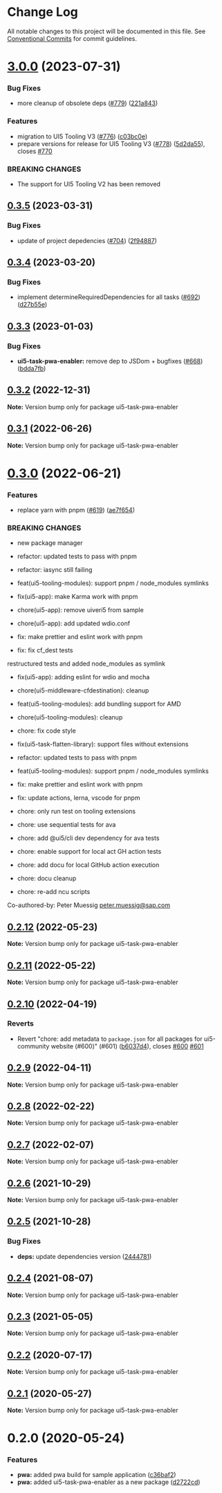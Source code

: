 # Change Log

All notable changes to this project will be documented in this file.
See [Conventional Commits](https://conventionalcommits.org) for commit guidelines.

# [3.0.0](https://github.com/ui5-community/ui5-ecosystem-showcase/compare/ui5-task-pwa-enabler@0.3.5...ui5-task-pwa-enabler@3.0.0) (2023-07-31)


### Bug Fixes

* more cleanup of obsolete deps ([#779](https://github.com/ui5-community/ui5-ecosystem-showcase/issues/779)) ([221a843](https://github.com/ui5-community/ui5-ecosystem-showcase/commit/221a843ed1693f8db4233c5c6ea03ce368374046))


### Features

* migration to UI5 Tooling V3 ([#776](https://github.com/ui5-community/ui5-ecosystem-showcase/issues/776)) ([c03bc0e](https://github.com/ui5-community/ui5-ecosystem-showcase/commit/c03bc0e8a8d0b55d38510164c885022e11b597e6))
* prepare versions for release for UI5 Tooling V3 ([#778](https://github.com/ui5-community/ui5-ecosystem-showcase/issues/778)) ([5d2da55](https://github.com/ui5-community/ui5-ecosystem-showcase/commit/5d2da55e77513e026377aca799c413560c651f56)), closes [#770](https://github.com/ui5-community/ui5-ecosystem-showcase/issues/770)


### BREAKING CHANGES

* The support for UI5 Tooling V2 has been removed





## [0.3.5](https://github.com/ui5-community/ui5-ecosystem-showcase/compare/ui5-task-pwa-enabler@0.3.4...ui5-task-pwa-enabler@0.3.5) (2023-03-31)


### Bug Fixes

* update of project depedencies ([#704](https://github.com/ui5-community/ui5-ecosystem-showcase/issues/704)) ([2f94887](https://github.com/ui5-community/ui5-ecosystem-showcase/commit/2f94887d736e1dde8063de36f8d2ea6584dddc95))





## [0.3.4](https://github.com/ui5-community/ui5-ecosystem-showcase/compare/ui5-task-pwa-enabler@0.3.3...ui5-task-pwa-enabler@0.3.4) (2023-03-20)


### Bug Fixes

* implement determineRequiredDependencies for all tasks ([#692](https://github.com/ui5-community/ui5-ecosystem-showcase/issues/692)) ([d27b55e](https://github.com/ui5-community/ui5-ecosystem-showcase/commit/d27b55e5bd2ad95336bdad8f4f07cd0e10ac2ca2))





## [0.3.3](https://github.com/ui5-community/ui5-ecosystem-showcase/compare/ui5-task-pwa-enabler@0.3.2...ui5-task-pwa-enabler@0.3.3) (2023-01-03)

### Bug Fixes

- **ui5-task-pwa-enabler:** remove dep to JSDom + bugfixes ([#668](https://github.com/ui5-community/ui5-ecosystem-showcase/issues/668)) ([bdda7fb](https://github.com/ui5-community/ui5-ecosystem-showcase/commit/bdda7fb86e9a0cd5d516b9c659d190ee7de4576b))

## [0.3.2](https://github.com/ui5-community/ui5-ecosystem-showcase/compare/ui5-task-pwa-enabler@0.3.1...ui5-task-pwa-enabler@0.3.2) (2022-12-31)

**Note:** Version bump only for package ui5-task-pwa-enabler

## [0.3.1](https://github.com/ui5-community/ui5-ecosystem-showcase/compare/ui5-task-pwa-enabler@0.3.0...ui5-task-pwa-enabler@0.3.1) (2022-06-26)

**Note:** Version bump only for package ui5-task-pwa-enabler

# [0.3.0](https://github.com/ui5-community/ui5-ecosystem-showcase/compare/ui5-task-pwa-enabler@0.2.12...ui5-task-pwa-enabler@0.3.0) (2022-06-21)

### Features

- replace yarn with pnpm ([#619](https://github.com/ui5-community/ui5-ecosystem-showcase/issues/619)) ([ae7f654](https://github.com/ui5-community/ui5-ecosystem-showcase/commit/ae7f6544f010d4b97c8a4db28ea89d01389b5fb5))

### BREAKING CHANGES

- new package manager

- refactor: updated tests to pass with pnpm

- refactor: iasync still failing

- feat(ui5-tooling-modules): support pnpm / node_modules symlinks

- fix(ui5-app): make Karma work with pnpm

- chore(ui5-app): remove uiveri5 from sample

- chore(ui5-app): add updated wdio.conf

- fix: make prettier and eslint work with pnpm

- fix: fix cf_dest tests

restructured tests and added node_modules as symlink

- fix(ui5-app): adding eslint for wdio and mocha

- chore(ui5-middleware-cfdestination): cleanup

- feat(ui5-tooling-modules): add bundling support for AMD

- chore(ui5-tooling-modules): cleanup

- chore: fix code style

- fix(ui5-task-flatten-library): support files without extensions

- refactor: updated tests to pass with pnpm

- feat(ui5-tooling-modules): support pnpm / node_modules symlinks

- fix: make prettier and eslint work with pnpm

- fix: update actions, lerna, vscode for pnpm

- chore: only run test on tooling extensions

- chore: use sequential tests for ava

- chore: add @ui5/cli dev dependency for ava tests

- chore: enable support for local act GH action tests

- chore: add docu for local GitHub action execution

- chore: docu cleanup

- chore: re-add ncu scripts

Co-authored-by: Peter Muessig <peter.muessig@sap.com>

## [0.2.12](https://github.com/ui5-community/ui5-ecosystem-showcase/compare/ui5-task-pwa-enabler@0.2.11...ui5-task-pwa-enabler@0.2.12) (2022-05-23)

**Note:** Version bump only for package ui5-task-pwa-enabler

## [0.2.11](https://github.com/ui5-community/ui5-ecosystem-showcase/compare/ui5-task-pwa-enabler@0.2.10...ui5-task-pwa-enabler@0.2.11) (2022-05-22)

**Note:** Version bump only for package ui5-task-pwa-enabler

## [0.2.10](https://github.com/ui5-community/ui5-ecosystem-showcase/compare/ui5-task-pwa-enabler@0.2.9...ui5-task-pwa-enabler@0.2.10) (2022-04-19)

### Reverts

- Revert "chore: add metadata to `package.json` for all packages for ui5-community website (#600)" (#601) ([b6037d4](https://github.com/ui5-community/ui5-ecosystem-showcase/commit/b6037d4d397275ad2d83e7f18415c45a878c76bf)), closes [#600](https://github.com/ui5-community/ui5-ecosystem-showcase/issues/600) [#601](https://github.com/ui5-community/ui5-ecosystem-showcase/issues/601)

## [0.2.9](https://github.com/ui5-community/ui5-ecosystem-showcase/compare/ui5-task-pwa-enabler@0.2.8...ui5-task-pwa-enabler@0.2.9) (2022-04-11)

**Note:** Version bump only for package ui5-task-pwa-enabler

## [0.2.8](https://github.com/ui5-community/ui5-ecosystem-showcase/compare/ui5-task-pwa-enabler@0.2.7...ui5-task-pwa-enabler@0.2.8) (2022-02-22)

**Note:** Version bump only for package ui5-task-pwa-enabler

## [0.2.7](https://github.com/ui5-community/ui5-ecosystem-showcase/compare/ui5-task-pwa-enabler@0.2.6...ui5-task-pwa-enabler@0.2.7) (2022-02-07)

**Note:** Version bump only for package ui5-task-pwa-enabler

## [0.2.6](https://github.com/ui5-community/ui5-ecosystem-showcase/compare/ui5-task-pwa-enabler@0.2.5...ui5-task-pwa-enabler@0.2.6) (2021-10-29)

**Note:** Version bump only for package ui5-task-pwa-enabler

## [0.2.5](https://github.com/ui5-community/ui5-ecosystem-showcase/compare/ui5-task-pwa-enabler@0.2.4...ui5-task-pwa-enabler@0.2.5) (2021-10-28)

### Bug Fixes

- **deps:** update dependencies version ([2444781](https://github.com/ui5-community/ui5-ecosystem-showcase/commit/2444781b4b2b7215b8e891dfe65c42167a668f66))

## [0.2.4](https://github.com/ui5-community/ui5-ecosystem-showcase/compare/ui5-task-pwa-enabler@0.2.3...ui5-task-pwa-enabler@0.2.4) (2021-08-07)

**Note:** Version bump only for package ui5-task-pwa-enabler

## [0.2.3](https://github.com/ui5-community/ui5-ecosystem-showcase/compare/ui5-task-pwa-enabler@0.2.2...ui5-task-pwa-enabler@0.2.3) (2021-05-05)

**Note:** Version bump only for package ui5-task-pwa-enabler

## [0.2.2](https://github.com/petermuessig/ui5-ecosystem-showcase/compare/ui5-task-pwa-enabler@0.2.1...ui5-task-pwa-enabler@0.2.2) (2020-07-17)

**Note:** Version bump only for package ui5-task-pwa-enabler

## [0.2.1](https://github.com/petermuessig/ui5-ecosystem-showcase/compare/ui5-task-pwa-enabler@0.2.0...ui5-task-pwa-enabler@0.2.1) (2020-05-27)

**Note:** Version bump only for package ui5-task-pwa-enabler

# 0.2.0 (2020-05-24)

### Features

- **pwa:** added pwa build for sample application ([c36baf2](https://github.com/petermuessig/ui5-ecosystem-showcase/commit/c36baf24ed93e4e3634374c7ddcd426b8818876f))
- **pwa:** added ui5-task-pwa-enabler as a new package ([d2722cd](https://github.com/petermuessig/ui5-ecosystem-showcase/commit/d2722cd42e1d00140374b79f72f26c8c923be4e9))
